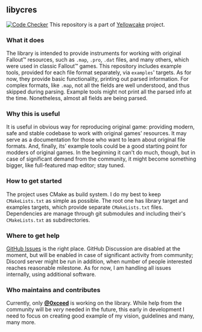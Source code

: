 ## libycres

[![Code Checker](https://github.com/yellowcake-org/libycres/actions/workflows/codechecker.yml/badge.svg)](https://github.com/yellowcake-org/libycres/actions/workflows/codechecker.yml)
This repository is a part of [Yellowcake](https://github.com/yellowcake-org) project.

### What it does

The library is intended to provide instruments for working with original Fallout™ resources, such as `.map`, `.pro`, `.dat` files, and many others, which were used in classic Fallout™ games. This repository includes example tools, provided for each file format separately, via `examples`' targets. As for now, they provide basic functionality, printing out parsed information. For complex formats, like `.map`, not all the fields are well understood, and thus skipped during parsing. Example tools might not print all the parsed info at the time. Nonetheless, almost all fields are being parsed.

### Why this is useful

It is useful in obvious way for reproducing original game: providing modern, safe and stable codebase to work with original games' resources. It may serve as a documentation for those who want to learn about original file formats. And, finally, its' example tools could be a good starting point for modders of original games. In the beginning it can't do much, though, but in case of significant demand from the community, it might become something bigger, like full-featured map editor;  stay tuned.

### How to get started

The project uses CMake as build system. I do my best to keep `CMakeLists.txt` as simple as possible. The root one has library target and examples targets, which provide separate `CMakeLists.txt` files. Dependencies are manage through git submodules and including their's `CMakeLists.txt` as subdirectories. 

### Where to get help

[GitHub Issues](https://github.com/yellowcake-org/libycres/issues) is the right place. GitHub Discussion are disabled at the moment, but will be enabled in case of significant activity from community; Discord server might be run in addition, when number of people interested reaches reasonable milestone. As for now, I am handling all issues internally, using additional software.

### Who maintains and contributes

Currently, only [__@0xceed__](https://github.com/0xceed) is working on the library. While help from the community will be _very_ needed in the future, this early in development I need to focus on creating good example of my vision, guidelines and many, many more.
